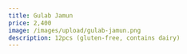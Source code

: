 ```yaml
---
title: Gulab Jamun
price: 2,400
image: /images/upload/gulab-jamun.png
description: 12pcs (gluten-free, contains dairy)
---
```

